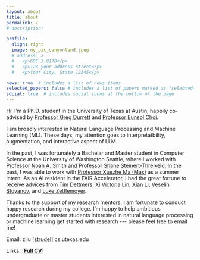 ```yaml
---
layout: about
title: about
permalink: /
# description: 

profile:
  align: right
  image: my_pic_canyonland.jpeg
  # address: >
  #   <p>GDC 3.817D</p>
  #   <p>123 your address street</p>
  #   <p>Your City, State 12345</p>

news: true  # includes a list of news items
selected_papers: false # includes a list of papers marked as "selected={true}"
social: true  # includes social icons at the bottom of the page
---
```

Hi! I’m a Ph.D. student in the University of Texas at Austin, happily co-advised by [Professor Greg Durrett](https://www.cs.utexas.edu/~gdurrett/) and [Professor Eunsol Choi](https://eunsol.github.io).

I am broadly interested in Natural Language Processing and Machine Learning (ML). These days, my attention goes to interpretatbility, augmentation, and interactive aspect of LLM.

In the past, I was fortunately a Bachelar and Master student in Computer Science at the University of Washington Seattle, where I worked with [Professor Noah A. Smith](https://homes.cs.washington.edu/~nasmith/) and [Professor Shane Steinert-Threlkeld](https://www.shane.st/). In the past, I was able to work with [Professor Xuezhe Ma (Max)](https://xuezhemax.github.io) as a summer intern. As an AI resident in the FAIR Accelerator, I had the great fortune to receive advices from [Tim Dettmers](https://timdettmers.com), [Xi Victoria Lin](https://victorialin.net), [Xian Li](https://ai.meta.com/people/xian-li/), [Veselin Stoyanov](https://vesko-st.github.io), and [Luke Zettlemoyer](https://www.cs.washington.edu/people/faculty/lsz).

Thanks to the support of my research mentors, I am fortunate to conduct happy research during my college. I’m happy to help ambitious undergraduate or master students interested in natural language processing or machine learning get started with research --- please feel free to email me!

Email: zliu [[strudel](https://en.wikipedia.org/wiki/At_sign)] cs.utexas.edu

Links: [**[Full CV](./assets/pdf/Leo_CV.pdf)**]

<!-- My name is written as 刘泽宇 in Chinese characters. -->

<!-- Link to your social media connections, too. This theme is set up to use [Font Awesome icons](http://fortawesome.github.io/Font-Awesome/){:target="\_blank"} and [Academicons](https://jpswalsh.github.io/academicons/){:target="\_blank"}, like the ones below. Add your Facebook, Twitter, LinkedIn, Google Scholar, or just disable all of them. -->
